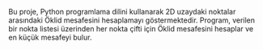 Bu proje, Python programlama dilini kullanarak 2D uzaydaki noktalar arasındaki Öklid mesafesini hesaplamayı göstermektedir. Program, verilen bir nokta listesi üzerinden her nokta çifti için Öklid mesafesini hesaplar ve en küçük mesafeyi bulur.